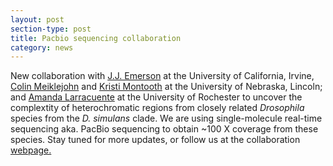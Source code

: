 ```yaml
---
layout: post
section-type: post
title: Pacbio sequencing collaboration
category: news
---
```


<p> New collaboration with <a href="http://www.faculty.uci.edu/profile.cfm?faculty_id=5987" title="J.J. Emerson">J.J. Emerson</a> at the University of California, Irvine, <a href="http://biosci.unl.edu/colin-meiklejohn" title="Colin Meiklejohn">Colin Meiklejohn</a> and <a href="http://biosci.unl.edu/kristi-montooth" title="Kristi Montooth">Kristi Montooth</a> at the University of Nebraska, Lincoln; and <a href="http://blogs.rochester.edu/larracuente/" title="Amanda Larracuente">Amanda Larracuente</a> at the University of Rochester to uncover the complextity of heterochromatic regions from closely related <i>Drosophila</i> species from the <i>D. simulans</i> clade. We are using single-molecule real-time sequencing aka. PacBio sequencing to obtain ~100 X coverage from these species. Stay tuned for more updates, or follow us at the collaboration <a href="http://https://sites.google.com/site/drosophilagenomes/" title="webpage">webpage.</a></p>

